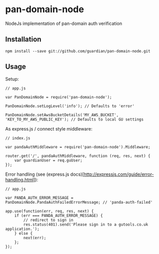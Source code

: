 # pan-domain-node
NodeJs implementation of pan-domain auth verification

## Installation

`npm install --save git://github.com/guardian/pan-domain-node.git`


## Usage

Setup:

```
// app.js

var PanDomainNode = require('pan-domain-node');

PanDomainNode.setLogLevel('info'); // Defaults to 'error'

PanDomainNode.setAwsBucketDetails('MY_AWS_BUCKET', 'KEY_TO_MY_AWS_PUBLIC_KEY'); // Defaults to local GU settings

```

As express.js / connect style middleware:

```
// index.js

var pandaAuthMiddleware = require('pan-domain-node').Middleware;

router.get('/', pandaAuthMiddleware, function (req, res, next) {
    var guardianUser = req.guUser;
});

```

Error handling (see (express.js docs)[http://expressjs.com/guide/error-handling.html]):

```
// app.js

var PANDA_AUTH_ERROR_MESSAGE = PanDomainNode.PandaAuthFailedErrorMessage; // 'panda-auth-failed'

app.use(function(err, req, res, next) {
    if (err === PANDA_AUTH_ERROR_MESSAGE) {
        // redirect to sign in
        res.status(401).send('Please sign in to a gutools.co.uk application.');
    } else {
        next(err);
    };
});
```
